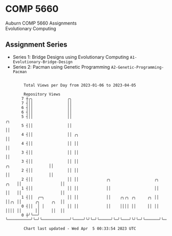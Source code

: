 # COMP 5660
Auburn COMP 5660 Assignments  
Evolutionary Computing

## Assignment Series
- Series 1: Bridge Designs using Evolutionary Computing `A1-Evolutionary-Bridge-Design`
- Series 2: Pacman using Genetic Programming `A2-Genetic-Programming-Pacman`

```

        Total Views per Day from 2023-01-06 to 2023-04-05

        Repository Views
       7 ┼╭╮               ╭╮
       7 ┤││               ││
       6 ┤││               ││
       6 ┤││               ││
       5 ┤││               ││                                                                 ╭╮
       5 ┤││               ││                                                                 ││
       4 ┤││               ││ ╭╮                                                              ││
       4 ┤││               ││ ││                                                              ││
       3 ┤││               ││ ││                                                              ││
       3 ┤││               ││ ││                                           ╭╮                 ││
       2 ┤││               ││ ││                                           ││                 ││
       2 ┤││               ││ ││            ╭╮                   ╭╮   ╭╮   ││                 ││
       1 ┤││               ││ ││            ││                   ││   ││   ││                 ││
       1 ┤││  ╭─╮          ││ ││            ││    ╭╮╭╮ ╭╮     ╭╮ ││   ││╭╮ ││      ╭╮     ╭╮  ││
       0 ┤││  │ │          ││ ││            ││    ││││ ││     ││ ││   ││││ ││      ││     ││  ││
       0 ┼╯╰──╯ ╰──────────╯╰─╯╰────────────╯╰────╯╰╯╰─╯╰─────╯╰─╯╰───╯╰╯╰─╯╰──────╯╰─────╯╰──╯╰───

        Chart last updated - Wed Apr  5 00:33:54 2023 UTC
        
```
